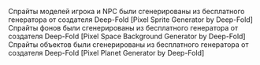 Спрайты моделей игрока и NPC были сгенерированы из бесплатного генератора от создателя Deep-Fold [Pixel Sprite Generator by Deep-Fold]
Спрайты фонов были сгенерированы из бесплатного генератора от создателя Deep-Fold [Pixel Space Background Generator by Deep-Fold]
Спрайты объектов были сгенерированы из бесплатного генератора от создателя Deep-Fold [Pixel Planet Generator by Deep-Fold]